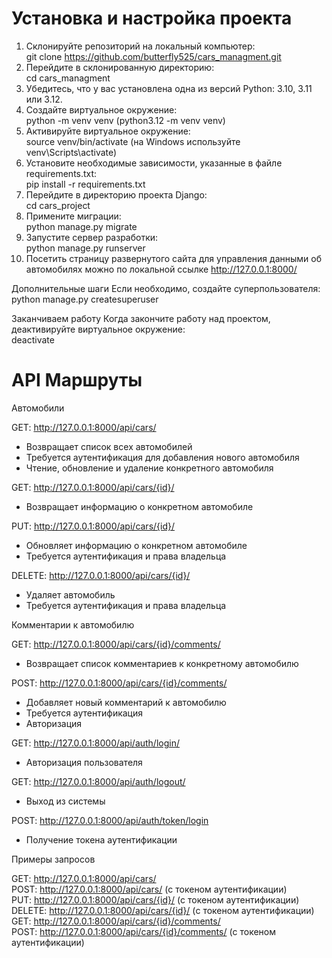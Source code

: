 # Установка и настройка проекта
1. Склонируйте репозиторий на локальный компьютер:     
    git clone https://github.com/butterfly525/cars_managment.git
2. Перейдите в склонированную директорию:    
    cd cars_managment
3. Убедитесь, что у вас установлена одна из версий Python: 3.10, 3.11 или 3.12.
4. Создайте виртуальное окружение:     
    python -m venv venv (python3.12 -m venv venv)
5. Активируйте виртуальное окружение:     
    source venv/bin/activate (на Windows используйте venv\Scripts\activate)
6. Установите необходимые зависимости, указанные в файле requirements.txt:     
    pip install -r requirements.txt
7. Перейдите в директорию проекта Django:    
    cd cars_project
8. Примените миграции:    
    python manage.py migrate
9. Запустите сервер разработки:    
    python manage.py runserver
10. Посетить страницу развернутого сайта для управления данными об автомобилях можно по локальной ссылке  http://127.0.0.1:8000/

Дополнительные шаги
Если необходимо, создайте суперпользователя:     
    python manage.py createsuperuser

Заканчиваем работу
Когда закончите работу над проектом, деактивируйте виртуальное окружение:     
    deactivate

# API Маршруты

Автомобили
 

GET: http://127.0.0.1:8000/api/cars/
- Возвращает список всех автомобилей
- Требуется аутентификация для добавления нового автомобиля
- Чтение, обновление и удаление конкретного автомобиля    

GET: http://127.0.0.1:8000/api/cars/{id}/
- Возвращает информацию о конкретном автомобиле    

PUT: http://127.0.0.1:8000/api/cars/{id}/
- Обновляет информацию о конкретном автомобиле
- Требуется аутентификация и права владельца     

DELETE: http://127.0.0.1:8000/api/cars/{id}/
- Удаляет автомобиль
- Требуется аутентификация и права владельца

Комментарии к автомобилю

GET: http://127.0.0.1:8000/api/cars/{id}/comments/
- Возвращает список комментариев к конкретному автомобилю     

POST: http://127.0.0.1:8000/api/cars/{id}/comments/    
- Добавляет новый комментарий к автомобилю
- Требуется аутентификация
- Авторизация    

GET: http://127.0.0.1:8000/api/auth/login/    
- Авторизация пользователя    

GET: http://127.0.0.1:8000/api/auth/logout/
- Выход из системы     

POST: http://127.0.0.1:8000/api/auth/token/login
- Получение токена аутентификации

Примеры запросов

GET: http://127.0.0.1:8000/api/cars/     
POST: http://127.0.0.1:8000/api/cars/ (с токеном аутентификации)    
PUT: http://127.0.0.1:8000/api/cars/{id}/ (с токеном аутентификации)    
DELETE: http://127.0.0.1:8000/api/cars/{id}/ (с токеном аутентификации)    
GET: http://127.0.0.1:8000/api/cars/{id}/comments/    
POST: http://127.0.0.1:8000/api/cars/{id}/comments/ (с токеном аутентификации)